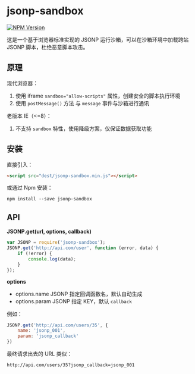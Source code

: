 # jsonp-sandbox

[![NPM Version][npm-image]][npm-url]

这是一个基于浏览器标准实现的 JSONP 运行沙箱，可以在沙箱环境中加载跨站 JSONP 脚本，杜绝恶意脚本攻击。

## 原理

现代浏览器：

1. 使用 iframe `sandbox="allow-scripts"` 属性，创建安全的脚本执行环境
2. 使用 `postMessage()` 方法 与 `message` 事件与沙箱进行通讯

老版本 IE（\<=8）：

1. 不支持 `sandbox` 特性，使用降级方案，仅保证数据获取功能

## 安装

直接引入：

``` html
<script src="dest/jsonp-sandbox.min.js"></script>
```

或通过 Npm 安装：

``` shell
npm install --save jsonp-sandbox
```

## API

**JSONP.get(url, options, callback)**

``` javascript
var JSONP = require('jsonp-sandbox');
JSONP.get('http://api.com/user', function (error, data) {
    if (!error) {
        console.log(data); 
    }
});
```

**options**

* options.name JSONP 指定回调函数名，默认自动生成
* options.param JSONP 指定 KEY，默认 `callback`

例如：

``` javascript
JSONP.get('http://api.com/users/35', {
    name: 'jsonp_001',
    param: 'jsonp_callback'
})
```

最终请求出去的 URL 类似：

```
http://api.com/users/35?jsonp_callback=jsonp_001
```


[npm-image]: https://img.shields.io/npm/v/jsonp-sandbox.svg
[npm-url]: https://npmjs.org/package/jsonp-sandbox